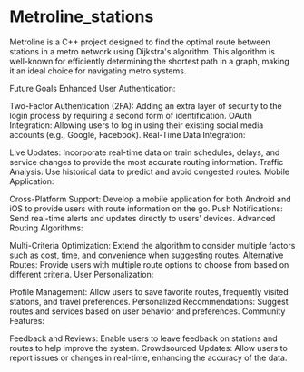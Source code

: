 # Metroline_stations
Metroline is a C++ project designed to find the optimal route between stations in a metro network using Dijkstra's algorithm. This algorithm is well-known for efficiently determining the shortest path in a graph, making it an ideal choice for navigating metro systems.



Future Goals
Enhanced User Authentication:

Two-Factor Authentication (2FA): Adding an extra layer of security to the login process by requiring a second form of identification.
OAuth Integration: Allowing users to log in using their existing social media accounts (e.g., Google, Facebook).
Real-Time Data Integration:

Live Updates: Incorporate real-time data on train schedules, delays, and service changes to provide the most accurate routing information.
Traffic Analysis: Use historical data to predict and avoid congested routes.
Mobile Application:

Cross-Platform Support: Develop a mobile application for both Android and iOS to provide users with route information on the go.
Push Notifications: Send real-time alerts and updates directly to users' devices.
Advanced Routing Algorithms:

Multi-Criteria Optimization: Extend the algorithm to consider multiple factors such as cost, time, and convenience when suggesting routes.
Alternative Routes: Provide users with multiple route options to choose from based on different criteria.
User Personalization:

Profile Management: Allow users to save favorite routes, frequently visited stations, and travel preferences.
Personalized Recommendations: Suggest routes and services based on user behavior and preferences.
Community Features:

Feedback and Reviews: Enable users to leave feedback on stations and routes to help improve the system.
Crowdsourced Updates: Allow users to report issues or changes in real-time, enhancing the accuracy of the data.
